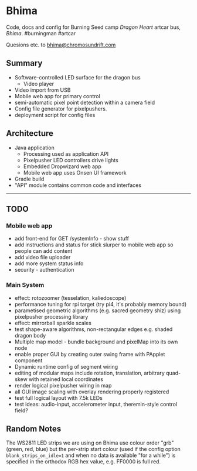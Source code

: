 # Bhima

Code, docs and config for Burning Seed camp _Dragon Heart_ artcar bus, _Bhima_. #burningman #artcar

Quesions etc. to [bhima@chromosundrift.com](mailto:bhima@chromosundrift.com)

## Summary

* Software-controlled LED surface for the dragon bus
    * Video player
* Video import from USB
* Mobile web app for primary control
* semi-automatic pixel point detection within a camera field
* Config file generator for pixelpushers.
* deployment script for config files


## Architecture

* Java application
    * Processing used as application API
    * Pixelpusher LED controllers drive lights
    * Embedded Dropwizard web app
    * Mobile web app uses Onsen UI framework
* Gradle build
* "API" module contains common code and interfaces 

---

## TODO

### Mobile web app
    
* add front-end for GET /systemInfo - show stuff
* add instructions and status for stick slurper to mobile web app so people can add content
* add video file uploader
* add more system status info 
* security - authentication

### Main System

* effect: rotozoomer (tesselation, kaliedoscope)
* performance tuning for rpi target (try pi4, it's probably memory bound)
* parametised geometric algorithms (e.g. sacred geometry shiz) using pixelpusher processing library
* effect: mirrorball sparkle scales
* test shape-aware algorithms, non-rectangular edges e.g. shaded dragon body
* Multiple map model - bundle background and pixelMap into its own node
* enable proper GUI by creating outer swing frame with PApplet component
* Dynamic runtime config of segment wiring
* editing of modular maps include rotation, translation, arbitrary quad-skew with retained local coordinates
* render logical pixelpusher wiring in map
* all GUI image scaling with overlay rendering properly registered
* test full logical layout with 7.5k LEDs
* test ideas: audio-input, accelerometer input, theremin-style control field?


## Random Notes

The WS2811 LED strips we are using on Bhima use colour order "grb" (green, red, blue) but the per-strip start colour
(used if the config option `blank_strips_on_idle=1` and when no data is available "for a while") is specified in the
 orthodox RGB hex value, e.g. FF0000 is full red.


